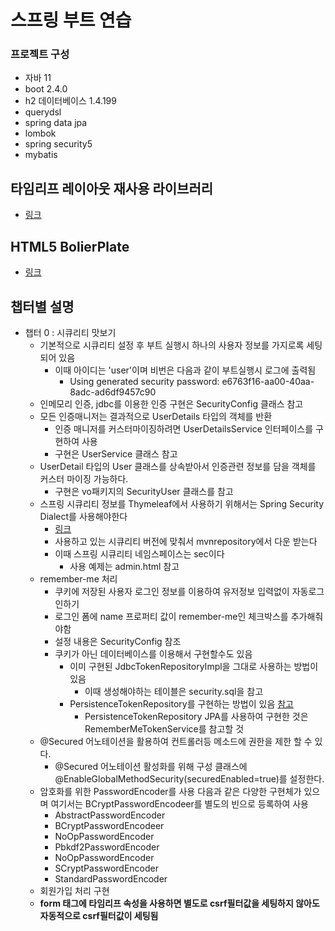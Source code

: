 # 스프링 부트 연습

### 프로젝트 구성
* 자바 11
* boot 2.4.0
* h2 데이터베이스 1.4.199
* querydsl
* spring data jpa
* lombok
* spring security5
* mybatis

## 타임리프 레이아웃 재사용 라이브러리
* [링크](https://ultraq.github.io/thymeleaf-layout-dialect/)

## HTML5 BolierPlate
* [링크](https://html5boilerplate.com)

## 챕터별 설명
 - 챕터 0 : 시큐리티 맛보기
    - 기본적으로 시큐리티 설정 후 부트 실행시 하나의 사용자 정보를 가지로록 세팅되어 있음
       - 이때 아이디는 'user'이며 비번은 다음과 같이 부트실행시 로그에 출력됨
         - Using generated security password: e6763f16-aa00-40aa-8adc-ad6df9457c90
    - 인메모리 인증, jdbc를 이용한 인증 구현은 SecurityConfig 클래스 참고
    - 모든 인증매니저는 결과적으로 UserDetails 타입의 객체를 반환
       - 인증 매니저를 커스터마이징하려면 UserDetailsService 인터페이스를 구현하여 사용
       - 구현은 UserService 클래스 참고
    - UserDetail 타입의 User 클래스를 상속받아서 인증관련 정보를 담을 객체를 커스터 마이징 가능하다.
       - 구현은 vo패키지의 SecurityUser 클래스를 참고
    - 스프링 시큐리티 정보를 Thymeleaf에서 사용하기 위해서는 Spring Security Dialect를 사용해야한다
       - [링크](https://github.com/thymeleaf/thymeleaf-extras-springsecurity)
       - 사용하고 있는 시큐리티 버전에 맞춰서 mvnrepository에서 다운 받는다
       - 이때 스프링 시큐리티 네임스페이스는 sec이다
          - 사용 예제는 admin.html 참고
    - remember-me 처리
       - 쿠키에 저장된 사용자 로그인 정보를 이용하여 유저정보 입력없이 자동로그인하기
       - 로그인 폼에 name 프로퍼티 값이 remember-me인 체크박스를 추가해줘야함
       - 설정 내용은 SecurityConfig 참조
       - 쿠키가 아닌 데이터베이스를 이용해서 구현할수도 있음
          - 이미 구현된 JdbcTokenRepositoryImpl을 그대로 사용하는 방법이 있음
              - 이때 생성해야하는 테이블은 security.sql을 참고
          - PersistenceTokenRepository를 구현하는 방법이 있음 [참고](https://github.com/spring-projects/spring-security/blob/master/web/src/main/java/org/springframework/security/web/authentication/rememberme/JdbcTokenRepositoryImpl.java)
              - PersistenceTokenRepository JPA를 사용하여 구현한 것은 RememberMeTokenService를 참고할 것
    - @Secured 어노테이션을 활용하여 컨트롤러등 메소드에 권한을 제한 할 수 있다.
       - @Secured 어노테이션 활성화를 위해 구성 클래스에 @EnableGlobalMethodSecurity(securedEnabled=true)를 설정한다.
    - 암호화를 위한 PasswordEncoder를 사용 다음과 같은 다양한 구현체가 있으며 여기서는 BCryptPasswordEncodeer를 별도의 빈으로 등록하여 사용
       - AbstractPasswordEncoder
       - BCryptPasswordEncodeer
       - NoOpPasswordEncoder
       - Pbkdf2PasswordEncoder
       - NoOpPasswordEncoder
       - SCryptPasswordEncoder
       - StandardPasswordEncoder
    - 회원가입 처리 구현
    - **form 태그에 타임리프 속성을 사용하면 별도로 csrf필터값을 세팅하지 않아도 자동적으로 csrf필터값이 세팅됨**
          